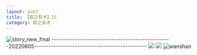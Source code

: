 ```yaml
---
layout: post
title: 【取之有术】IC
category: 取之有术
---
```

![story_new_final](http://rbwl8nwm4.hd-bkt.clouddn.com/img/story_new_final_0322.png)
--------------------------------------------------20220605-----------------------------------------------
![](http://rc5p5sl4z.hd-bkt.clouddn.com/img/IC-220605-1.jpg)
![](http://rc5p5sl4z.hd-bkt.clouddn.com/img/IC-220605-2.jpg)
![wanshan](http://rbwl8nwm4.hd-bkt.clouddn.com/img/wanshan.png)





  




